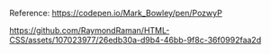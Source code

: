 Reference: https://codepen.io/Mark_Bowley/pen/PozwyP



https://github.com/RaymondRaman/HTML-CSS/assets/107023977/26edb30a-d9b4-46bb-9f8c-36f0992faa2d

